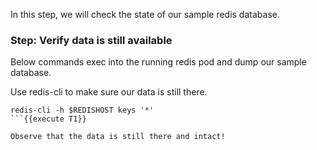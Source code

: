 In this step, we will check the state of our sample redis database.

### Step: Verify data is still available

Below commands exec into the running redis pod and dump our sample database.

Use redis-cli to make sure our data is still there.
```
redis-cli -h $REDISHOST keys '*'
```{{execute T1}}

Observe that the data is still there and intact!
